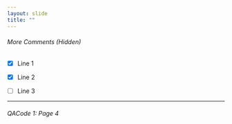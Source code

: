 ```yaml
---
layout: slide
title: ""
---
```

###### More Comments (Hidden)
- [x] Line 1 <br>
- [X] Line 2 <br>
- [ ] Line 3 <br>


[comment]: # (Notes)
[comment]: # (---)

---
<H6>QACode 1: Page 4

